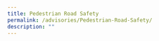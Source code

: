 ```yaml
---
title: Pedestrian Road Safety
permalink: /advisories/Pedestrian-Road-Safety/
description: ""
---
```

